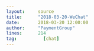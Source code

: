 ```yaml
---
layout:     source 
title:      "2018-03-20-WeChat"
date:       2018-03-20 12:00:00
author:     "PaymentGroup"
lines:      214 
tag:		  [chat]
---
```

